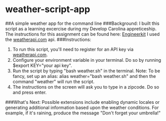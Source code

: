 # weather-script-app
##A simple weather app for the command line
###Background:
I built this script as a learning excercise during my Develop Carolina appreticeship. 
The instructions for this assignment can be found here: [Engineerkit](https://link-url-here.org)
I used the [weatherapi.com](https://www.weatherapi.com/) api.
###Instructions:
1. To run this script, you'll need to register for an API key via [weatherapi.com](https://www.weatherapi.com/). 
2. Configure your environment variable in your terminal. Do so by running $export KEY="your api key".
3. Run the script by typing "bash weather.sh" in the terminal. 
Note: To be fancy, set up an alias: alias weather="bash weather.sh" and then the command "weather" will run the script.
4. The instructions on the screen will ask you to type in a zipcode. Do so and press enter. 

###What's Next: 
Possible extensions include enabling dynamic locales or generating additional information based upon the weather conditions. For example, if it's raining, produce the message "Don't forget your umbrella!"
